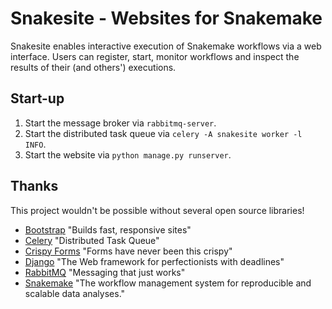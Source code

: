 # Snakesite - Websites for Snakemake

Snakesite enables interactive execution of Snakemake workflows via a web interface. Users can register, start, monitor workflows and inspect the results of their (and others') executions.

## Start-up

1. Start the message broker via `rabbitmq-server`.
2. Start the distributed task queue via `celery -A snakesite worker -l INFO`.
3. Start the website via `python manage.py runserver`.


## Thanks

This project wouldn't be possible without several open source libraries!

- [Bootstrap](https://getbootstrap.com/) "Builds fast, responsive sites"
- [Celery](https://docs.celeryproject.org/) "Distributed Task Queue"
- [Crispy Forms](https://django-crispy-forms.readthedocs.io/) "Forms have never been this crispy"
- [Django](https://www.djangoproject.com/) "The Web framework for perfectionists with deadlines"
- [RabbitMQ](https://www.rabbitmq.com/) "Messaging that just works"
- [Snakemake](https://snakemake.readthedocs.io/en/stable/) "The workflow management system for reproducible and scalable data analyses."
